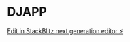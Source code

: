  # DJAPP

[Edit in StackBlitz next generation editor ⚡️](https://stackblitz.com/~/github.com/AdrianEfford/DJAPP)